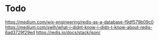 # Todo

https://medium.com/wix-engineering/redis-as-a-database-f9df579b09c0
https://medium.com/swlh/what-i-didnt-know-i-didn-t-know-about-redis-6ad3729f29ed
https://redis.io/docs/stack/json/